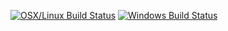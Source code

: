 [![OSX/Linux Build Status](https://travis-ci.org/StephanGerbeth/vue-boilerplate.svg?branch=master)](https://travis-ci.org/StephanGerbeth/vue-boilerplate)
[![Windows Build Status](https://ci.appveyor.com/api/projects/status/nu2a8y0pn15m1rr7/branch/master?svg=true)](https://ci.appveyor.com/project/StephanGerbeth/vue-boilerplate/branch/master)
